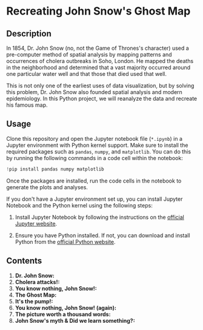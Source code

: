 # Recreating John Snow's Ghost Map
## Description
In 1854, Dr. John Snow (no, not the Game of Thrones's character) used a pre-computer method of spatial analysis by mapping patterns and occurrences of cholera outbreaks in Soho, London. He mapped the deaths in the neighborhood and determined that a vast majority occurred around one particular water well and that those that died used that well.

This is not only one of the earliest uses of data visualization, but by solving this problem, Dr. John Snow also founded spatial analysis and modern epidemiology. In this Python project, we will reanalyze the data and recreate his famous map.
## Usage
Clone this repository and open the Jupyter notebook file (`*.ipynb`) in a Jupyter environment with Python kernel support. Make sure to install the required packages such as `pandas`, `numpy`, and `matplotlib`. You can do this by running the following commands in a code cell within the notebook:
```python
!pip install pandas numpy matplotlib
```
Once the packages are installed, run the code cells in the notebook to generate the plots and analyses.

If you don't have a Jupyter environment set up, you can install Jupyter Notebook and the Python kernel using the following steps:

1. Install Jupyter Notebook by following the instructions on the [official Jupyter website](https://jupyter.org/install).

2. Ensure you have Python installed. If not, you can download and install Python from the [official Python website](https://www.python.org/downloads/).
## Contents
1. **Dr. John Snow:**
2. **Cholera attacks!:**
3. **You know nothing, John Snow!:**
4. **The Ghost Map:**
5. **It's the pump!:**
6. **You know nothing, John Snow! (again):**
7. **The picture worth a thousand words:**
8. **John Snow's myth & Did we learn something?:**
